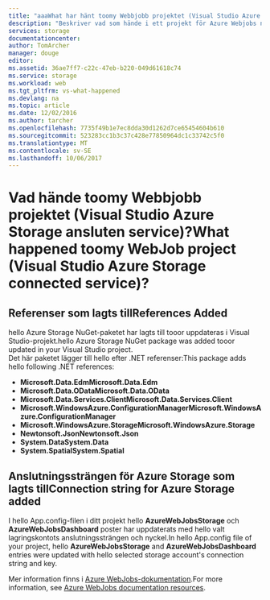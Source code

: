 ```yaml
---
title: "aaaWhat har hänt toomy Webbjobb projektet (Visual Studio Azure Storage ansluten service)? | Microsoft Docs"
description: "Beskriver vad som hände i ett projekt för Azure Webjobs när ansluter tooa lagringskonto med hjälp av Visual Studio anslutna tjänster"
services: storage
documentationcenter: 
author: TomArcher
manager: douge
editor: 
ms.assetid: 36ae7ff7-c22c-47eb-b220-049d61618c74
ms.service: storage
ms.workload: web
ms.tgt_pltfrm: vs-what-happened
ms.devlang: na
ms.topic: article
ms.date: 12/02/2016
ms.author: tarcher
ms.openlocfilehash: 7735f49b1e7ec8dda30d1262d7ce65454604b610
ms.sourcegitcommit: 523283cc1b3c37c428e77850964dc1c33742c5f0
ms.translationtype: MT
ms.contentlocale: sv-SE
ms.lasthandoff: 10/06/2017
---
```

# <a name="what-happened-toomy-webjob-project-visual-studio-azure-storage-connected-service"></a><span data-ttu-id="1b4b6-104">Vad hände toomy Webbjobb projektet (Visual Studio Azure Storage ansluten service)?</span><span class="sxs-lookup"><span data-stu-id="1b4b6-104">What happened toomy WebJob project (Visual Studio Azure Storage connected service)?</span></span>
## <a name="references-added"></a><span data-ttu-id="1b4b6-105">Referenser som lagts till</span><span class="sxs-lookup"><span data-stu-id="1b4b6-105">References Added</span></span>
<span data-ttu-id="1b4b6-106">hello Azure Storage NuGet-paketet har lagts till tooor uppdateras i Visual Studio-projekt.</span><span class="sxs-lookup"><span data-stu-id="1b4b6-106">hello Azure Storage NuGet package was added tooor updated in your Visual Studio project.</span></span>  
<span data-ttu-id="1b4b6-107">Det här paketet lägger till hello efter .NET referenser:</span><span class="sxs-lookup"><span data-stu-id="1b4b6-107">This package adds hello following .NET references:</span></span>

* <span data-ttu-id="1b4b6-108">**Microsoft.Data.Edm**</span><span class="sxs-lookup"><span data-stu-id="1b4b6-108">**Microsoft.Data.Edm**</span></span>
* <span data-ttu-id="1b4b6-109">**Microsoft.Data.OData**</span><span class="sxs-lookup"><span data-stu-id="1b4b6-109">**Microsoft.Data.OData**</span></span>
* <span data-ttu-id="1b4b6-110">**Microsoft.Data.Services.Client**</span><span class="sxs-lookup"><span data-stu-id="1b4b6-110">**Microsoft.Data.Services.Client**</span></span>
* <span data-ttu-id="1b4b6-111">**Microsoft.WindowsAzure.ConfigurationManager**</span><span class="sxs-lookup"><span data-stu-id="1b4b6-111">**Microsoft.WindowsAzure.ConfigurationManager**</span></span>
* <span data-ttu-id="1b4b6-112">**Microsoft.WindowsAzure.Storage**</span><span class="sxs-lookup"><span data-stu-id="1b4b6-112">**Microsoft.WindowsAzure.Storage**</span></span>
* <span data-ttu-id="1b4b6-113">**Newtonsoft.Json**</span><span class="sxs-lookup"><span data-stu-id="1b4b6-113">**Newtonsoft.Json**</span></span>
* <span data-ttu-id="1b4b6-114">**System.Data**</span><span class="sxs-lookup"><span data-stu-id="1b4b6-114">**System.Data**</span></span>
* <span data-ttu-id="1b4b6-115">**System.Spatial**</span><span class="sxs-lookup"><span data-stu-id="1b4b6-115">**System.Spatial**</span></span>

## <a name="connection-string-for-azure-storage-added"></a><span data-ttu-id="1b4b6-116">Anslutningssträngen för Azure Storage som lagts till</span><span class="sxs-lookup"><span data-stu-id="1b4b6-116">Connection string for Azure Storage added</span></span>
<span data-ttu-id="1b4b6-117">I hello App.config-filen i ditt projekt hello **AzureWebJobsStorage** och **AzureWebJobsDashboard** poster har uppdaterats med hello valt lagringskontots anslutningssträngen och nyckel.</span><span class="sxs-lookup"><span data-stu-id="1b4b6-117">In hello App.config file of your project, hello **AzureWebJobsStorage** and **AzureWebJobsDashboard** entries were updated with hello selected storage account's connection string and key.</span></span>

<span data-ttu-id="1b4b6-118">Mer information finns i [Azure WebJobs-dokumentation](http://go.microsoft.com/fwlink/?linkid=390226).</span><span class="sxs-lookup"><span data-stu-id="1b4b6-118">For more information, see [Azure WebJobs documentation resources](http://go.microsoft.com/fwlink/?linkid=390226).</span></span>

